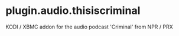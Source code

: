 plugin.audio.thisiscriminal
=============================

KODI / XBMC addon for the audio podcast 'Criminal' from NPR / PRX
